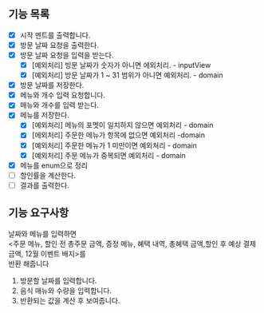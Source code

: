 ## 기능 목록

- [x] 시작 멘트를 출력합니다.
- [x] 방문 날짜 요청을 출력한다.
- [x] 방문 날짜 요청을 입력을 받는다.
    - [x] [예외처리] 빙문 날짜가 숫자가 아니면 에외처리. - inputView
    - [x] [예외처리] 방문 날짜가 1 ~ 31 범위가 아니면 예외처리. - domain
- [x] 방문 날짜를 저장한다.
- [x] 메뉴와 개수 입력 요청합니다.
- [x] 매뉴와 개수를 입력 받는다.
- [x] 메뉴를 저장한다.
  - [x] [예외처리] 메뉴의 포멧이 일치하지 않으면 예외처리 - domain
  - [x] [에외처리] 주문한 메뉴가 항목에 없으면 예외처리 -domain
  - [x] [예외처리] 주문한 메뉴가 1 미만이면 예외처리 - domain
  - [x] [예외처리] 주문 메뉴가 중복되면 예외처리 - domain
- [x] 메뉴를 enum으로 정리
- [ ] 할인률을 계산한다.
- [ ] 결과를 출력한다.

## 기능 요구사항

날짜와 메뉴를 입력하면 <br>
<주문 메뉴, 할인 전 총주문 금액, 증정 메뉴, 혜택 내역, 총혜택 금액,할인 후 예상 결제 금액, 12월 이벤트 배지>를<br>
반환 해줍니다

1. 방문할 날짜를 입력합니다.
2. 음식 매뉴와 수량을 입력합니다.
3. 반환되는 값을 계산 후 보여줍니다.